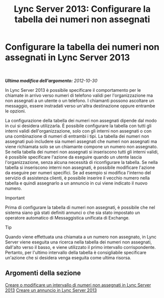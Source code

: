 ﻿---
title: 'Lync Server 2013: Configurare la tabella dei numeri non assegnati'
TOCTitle: Configurare la tabella dei numeri non assegnati
ms:assetid: eaa01986-e92f-4328-acf6-4e46c4306a04
ms:mtpsurl: https://technet.microsoft.com/it-it/library/Gg399053(v=OCS.15)
ms:contentKeyID: 49302379
ms.date: 08/24/2015
mtps_version: v=OCS.15
ms.translationtype: HT
---

# Configurare la tabella dei numeri non assegnati in Lync Server 2013

 

_**Ultima modifica dell'argomento:** 2012-10-30_

In Lync Server 2013 è possibile specificare il comportamento per le chiamate in arrivo verso numeri di telefono validi per l'organizzazione ma non assegnati a un utente o un telefono. I chiamanti possono ascoltare un messaggio, essere instradati verso un'altra destinazione oppure entrambe le opzioni.

La configurazione della tabella dei numeri non assegnati dipende dal modo in cui si desidera utilizzarla. È possibile configurare la tabella con tutti gli interni validi dell'organizzazione, solo con gli interni non assegnati o con una combinazione di numeri di entrambi i tipi. La tabella dei numeri non assegnati può includere sia numeri assegnati che numeri non assegnati ma viene richiamata solo se un chiamante compone un numero non assegnato. Se nella tabella dei numeri non assegnati si inseriscono tutti gli interni validi, è possibile specificare l'azione da eseguire quando un utente lascia l'organizzazione, senza alcuna necessità di riconfigurare la tabella. Se nella tabella si inseriscono interni non assegnati, è possibile modificare l'azione da eseguire per numeri specifici. Se ad esempio si modifica l'interno del servizio di assistenza clienti, è possibile inserire il vecchio numero nella tabella e quindi assegnarlo a un annuncio in cui viene indicato il nuovo numero.

> [!IMPORTANT]  
> Prima di configurare la tabella di numeri non assegnati, è possibile che nel sistema siano già stati definiti annunci o che sia stato impostato un operatore automatico di Messaggistica unificata di Exchange.

> [!TIP]  
> Quando viene effettuata una chiamata a un numero non assegnato, in Lync Server viene eseguita una ricerca nella tabella dei numeri non assegnati, dall'alto verso il basso, e viene utilizzato il primo intervallo corrispondente. Pertanto, per l'ultimo intervallo della tabella è consigliabile specificare un'azione che si desidera venga eseguita come ultima risorsa.

## Argomenti della sezione

[Creare o modificare un intervallo di numeri non assegnati in Lync Server 2013](lync-server-2013-create-or-modify-an-unassigned-number-range.md) [Creare un annuncio in Lync Server 2013](lync-server-2013-create-an-announcement.md)

